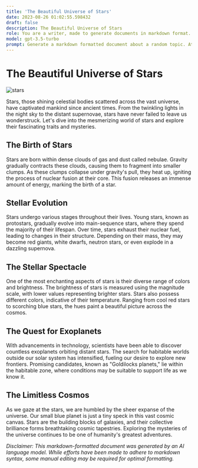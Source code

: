 ```yaml
---
title: 'The Beautiful Universe of Stars'
date: 2023-08-26 01:02:55.598432
draft: false
description: The Beautiful Universe of Stars
role: You are a writer, made to generate documents in markdown format. It is very important that all of the documents you generate are in valid markdown format.
model: gpt-3.5-turbo
prompt: Generate a markdown formatted document about a random topic. At the bottom, include a disclaimer explaining that the document was generated by you. The first line of the document should be the title. Make sure that the entire document is in proper markdown format, using a mix of various tags to make the document visually appealing.
---
```


# The Beautiful Universe of Stars

![stars](https://www.example.com/stars.jpg)

Stars, those shining celestial bodies scattered across the vast universe, have captivated mankind since ancient times. From the twinkling lights in the night sky to the distant supernovae, stars have never failed to leave us wonderstruck. Let's dive into the mesmerizing world of stars and explore their fascinating traits and mysteries.

## The Birth of Stars

Stars are born within dense clouds of gas and dust called nebulae. Gravity gradually contracts these clouds, causing them to fragment into smaller clumps. As these clumps collapse under gravity's pull, they heat up, igniting the process of nuclear fusion at their core. This fusion releases an immense amount of energy, marking the birth of a star.

## Stellar Evolution

Stars undergo various stages throughout their lives. Young stars, known as protostars, gradually evolve into main-sequence stars, where they spend the majority of their lifespan. Over time, stars exhaust their nuclear fuel, leading to changes in their structure. Depending on their mass, they may become red giants, white dwarfs, neutron stars, or even explode in a dazzling supernova.

## The Stellar Spectacle

One of the most enchanting aspects of stars is their diverse range of colors and brightness. The brightness of stars is measured using the magnitude scale, with lower values representing brighter stars. Stars also possess different colors, indicative of their temperature. Ranging from cool red stars to scorching blue stars, the hues paint a beautiful picture across the cosmos.

## The Quest for Exoplanets

With advancements in technology, scientists have been able to discover countless exoplanets orbiting distant stars. The search for habitable worlds outside our solar system has intensified, fueling our desire to explore new frontiers. Promising candidates, known as "Goldilocks planets," lie within the habitable zone, where conditions may be suitable to support life as we know it.

## The Limitless Cosmos

As we gaze at the stars, we are humbled by the sheer expanse of the universe. Our small blue planet is just a tiny speck in this vast cosmic canvas. Stars are the building blocks of galaxies, and their collective brilliance forms breathtaking cosmic tapestries. Exploring the mysteries of the universe continues to be one of humanity's greatest adventures.

*Disclaimer: This markdown-formatted document was generated by an AI language model. While efforts have been made to adhere to markdown syntax, some manual editing may be required for optimal formatting.*